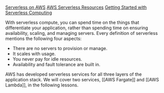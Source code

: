 [Serverless on AWS](https://aws.amazon.com/serverless/#:~:text=Serverless%20is%20the%20native%20architecture,services%20without%20thinking%20about%20servers.)
[AWS Serverless Resources](https://aws.amazon.com/serverless/resources/?serverless.sort-by=item.additionalFields.createdDate&serverless.sort-order=desc)
[Getting Started with Serverless Computing](https://aws.amazon.com/serverless/resources/?serverless.sort-by=item.additionalFields.createdDate&serverless.sort-order=desc)


With serverless compute, you can spend time on the things that differentiate your application, rather than spending time on ensuring availability, scaling, and managing servers. Every definition of serverless mentions the following four aspects:

- There are no servers to provision or manage.
- It scales with usage.
- You never pay for idle resources.
- Availability and fault tolerance are built in.

AWS has developed serverless services for all three layers of the application stack. We will cover two services, [[AWS Fargate]] and [[AWS Lambda]], in the following lessons.